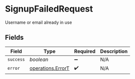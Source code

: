 # SignupFailedRequest

Username or email already in use


## Fields

| Field                                                  | Type                                                   | Required                                               | Description                                            |
| ------------------------------------------------------ | ------------------------------------------------------ | ------------------------------------------------------ | ------------------------------------------------------ |
| `success`                                              | *boolean*                                              | :heavy_minus_sign:                                     | N/A                                                    |
| `error`                                                | [operations.ErrorT](../../models/operations/errort.md) | :heavy_check_mark:                                     | N/A                                                    |